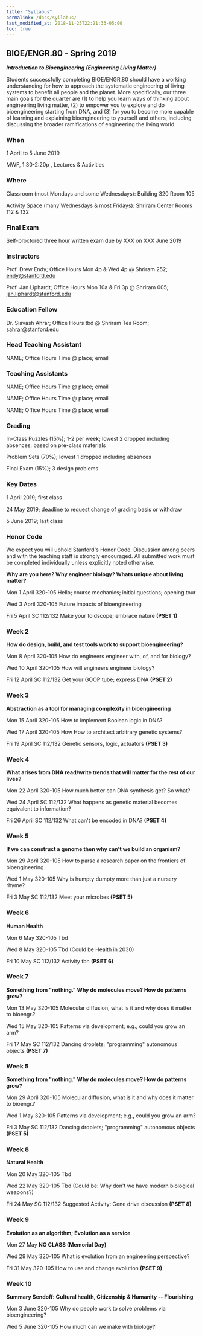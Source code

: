```yaml
---
title: "Syllabus"
permalink: /docs/syllabus/
last_modified_at: 2018-11-25T22:21:33-05:00
toc: true
---
```


## BIOE/ENGR.80 - Spring 2019

**_Introduction to Bioengineering (Engineering Living Matter)_**

Students successfully completing BIOE/ENGR.80 should have a working understanding for how to approach the systematic engineering of living systems to benefit all people and the planet. More specifically, our three main goals for the quarter are (1) to help you learn ways of thinking about engineering living matter, (2) to empower you to explore and do bioengineering starting from DNA, and (3) for you to become more capable of learning and explaining bioengineering to yourself and others, including discussing the broader ramifications of engineering the living world.  

### When 

1 April to 5 June 2019

MWF, 1:30-2:20p , Lectures & Activities

### Where 

Classroom (most Mondays and some Wednesdays): Building 320 Room 105

Activity Space (many Wednesdays & most Fridays): Shriram Center Rooms 112 & 132

### Final Exam

Self-proctored three hour written exam due by XXX on XXX June 2019

### Instructors

Prof. Drew Endy; Office Hours Mon 4p & Wed 4p @ Shriram 252; [endy@stanford.edu](mailto:endy@stanford.edu)

Prof. Jan Liphardt; Office Hours Mon 10a & Fri 3p @ Shriram 005; [jan.liphardt@stanford.edu](mailto:jan.liphardt@stanford.edu)

### Education Fellow

Dr. Siavash Ahrar; Office Hours tbd @ Shriram Tea Room; [sahrar@stanford.edu](mailto:sahrar@stanford.edu)

### Head Teaching Assistant

NAME; Office Hours Time @ place; email

### Teaching Assistants

NAME; Office Hours Time @ place; email

NAME; Office Hours Time @ place; email

NAME; Office Hours Time @ place; email

### Grading

In-Class Puzzles (15%); 1-2 per week; lowest 2 dropped including absences; based on pre-class materials

Problem Sets (70%); lowest 1 dropped including absences

Final Exam (15%); 3 design problems

### Key Dates

1 April 2019; first class

24 May 2019; deadline to request change of grading basis or withdraw

5 June 2019; last class

### Honor Code

We expect you will uphold Stanford's Honor Code. Discussion among peers and with the teaching staff is strongly encouraged. All submitted work must be completed individually unless explicitly noted otherwise.


**Why are you here? Why engineer biology? Whats unique about living matter?**  
     <!-- Lead Instructor-->
    
Mon  1  April  320-105  Hello; course mechanics; initial questions; opening tour

Wed  3  April  320-105	Future impacts of bioengineering

Fri  5  April	 SC 112/132	Make your foldscope; embrace nature **(PSET 1)**
      <!-- Lead Teaching assistant-->


### Week 2
**How do design, build, and test tools work to support bioengineering?**  
     <!-- Lead Instructor-->
     <!--  Genetic engineering and basic literacy; solving problems/applications/doing things-->
    
Mon     8 April		  320-105	How do engineers engineer with, of, and for biology?

Wed 	  10 April	  320-105	How will engineers engineer biology?

Fri 	  12 April	  SC 112/132	Get your GOOP tube; express DNA **(PSET 2)**
      <!-- Lead Teaching assistant-->


### Week 3		
**Abstraction as a tool for managing complexity in bioengineering**  
     <!-- Lead Instructor-->
     <!--  Genetic engineering and basic literacy; solving problems/applications/doing things-->
    
Mon 	15 April	320-105	How to implement Boolean logic in DNA? 

Wed 	17 April	320-105	How How to architect arbitrary genetic systems?

Fri 	19 April	SC 112/132	Genetic sensors, logic, actuators **(PSET 3)**
      <!-- Lead Teaching assistant-->
      <!-- Last year: genetic architecture activity -->


### Week 4		
**What arises from DNA read/write trends that will matter for the rest of our lives?**
       <!-- Lead Instructor-->
       
Mon 	22 April	320-105	How much better can DNA synthesis get? So what?

Wed 	24 April	SC 112/132	What happens as genetic material becomes equivalent to information?

Fri 	26 April	SC 112/132	What can't be encoded in DNA? **(PSET 4)**
       <!-- Lead Teaching assistant-->
       
       
### Week 5		
**If we can construct a genome then why can't we build an organism?**
      <!-- Lead Instructor-->
      
Mon 	29 April	320-105	How to parse a research paper on the frontiers of bioengineering

Wed 	1  May	  320-105	Why is humpty dumpty more than just a nursery rhyme?

Fri 	3  May 	  SC 112/132	Meet your microbes **(PSET 5)**
      <!-- Lead Teaching assistant-->
      
      
### Week 6 
**Human Health**
      <!-- Lead Instructor-->
      
Mon 	6 May		320-105	Tbd 

Wed 	8 May		320-105	Tbd (Could be Health in 2030)
      
Fri 	10 May	SC 112/132	Activity tbh **(PSET 6)**
      <!-- Lead Teaching assistant-->


### Week 7		
**Something from "nothing." Why do molecules move? How do patterns grow?**

Mon 	13 May	 320-105	Molecular diffusion, what is it and why does it matter to bioengr.?

Wed 	15 May	 320-105	Patterns via development; e.g., could you grow an arm?

Fri 	17  May	 SC 112/132	Dancing droplets; "programming" autonomous objects **(PSET 7)**

### Week 5		
**Something from "nothing." Why do molecules move? How do patterns grow?**

Mon 	29 April	320-105	Molecular diffusion, what is it and why does it matter to bioengr.?

Wed 	1 May		320-105	Patterns via development; e.g., could you grow an arm?

Fri 	3 May		SC 112/132	Dancing droplets; "programming" autonomous objects **(PSET 5)**

### Week 8 
**Natural Health**
      <!-- Lead Instructor-->
      
Mon 	20 May		320-105	Tbd 

Wed 	22 May		320-105	Tbd (Could be: Why don't we have modern biological weapons?)
      
Fri 	24 May	SC 112/132	Suggested Activity: Gene drive discussion  **(PSET 8)**
      <!-- Lead Teaching assistant-->

### Week 9		
**Evolution as an algorithm; Evolution as a service**

Mon 	27 May		**NO CLASS (Memorial Day)**

Wed 	29 May		320-105	What is evolution from an engineering perspective? 

Fri 	31 May		320-105	How to use and change evolution **(PSET 9)**

### Week 10		
**Summary Sendoff: Cultural health, Citizenship & Humanity --  Flourishing**

Mon 	3 June		320-105	Why do people work to solve problems via bioengineering? 

Wed 	5 June		320-105	How much can we make with biology? 

